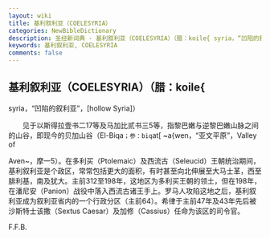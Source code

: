 ```yaml
---
layout: wiki
title: 基利叙利亚（COELESYRIA）
categories: NewBibleDictionary
description: 圣经新词典 - 基利叙利亚（COELESYRIA）（腊：koile{ syria，“凹陷的叙利亚”，[hollow Syria]）
keywords: 基利叙利亚, COELESYRIA
comments: false
---
```


## 基利叙利亚（COELESYRIA）（腊：koile{

syria，“凹陷的叙利亚”，[hollow Syria]）

　　见于以斯得拉壹书二17等及马加比贰书三5等，指黎巴嫩与逆黎巴嫩山脉之间的山谷，即现今的贝加山谷（El-Biqa`；参：biq`at[ ~a{wen，“亚文平原”，Valley of

Aven~，摩一5）。在多利买（Ptolemaic）及西流古（Seleucid）王朝统治期间，基利叙利亚是个政区，常常包括更大的面积，有时甚至向北伸展至大马士革，西至腓利基，南及犹大。主前312至198年，这地区为多利买王朝的领土，但在198年，在潘尼安（Panion）战役中落入西流古诸王手上。罗马人攻陷这地之后，基利叙利亚成为叙利亚省内的一个行政分区（主前64）。希律于主前47年及43年先后被沙斯特士该撒（Sextus Caesar）及加修（Cassius）任命为该区的司令官。

F.F.B.






